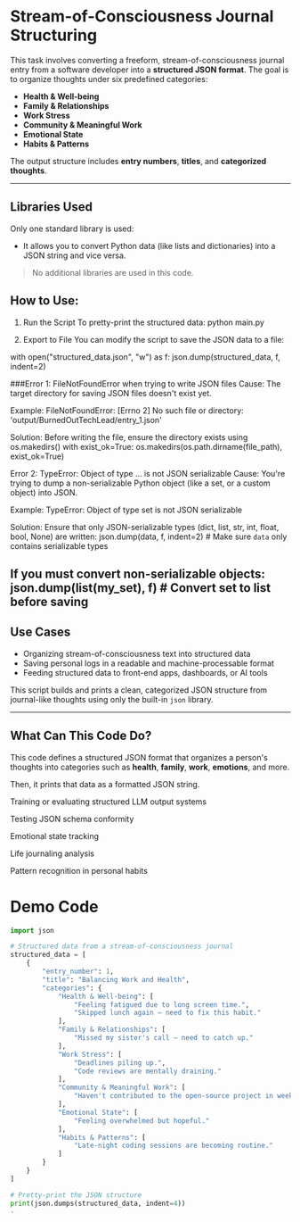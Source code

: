 # Stream-of-Consciousness Journal Structuring

This task involves converting a freeform, stream-of-consciousness journal entry from a software developer into a **structured JSON format**. The goal is to organize thoughts under six predefined categories:

- **Health & Well-being**
- **Family & Relationships**
- **Work Stress**
- **Community & Meaningful Work**
- **Emotional State**
- **Habits & Patterns**

The output structure includes **entry numbers**, **titles**, and **categorized thoughts**.

---

##  Libraries Used

Only one standard library is used:

- It allows you to convert Python data (like lists and dictionaries) into a JSON string and vice versa.

>  No additional  libraries are used in this code.

## How to Use:

1. Run the Script
To pretty-print the structured data:
python main.py

3. Export to File
You can modify the script to save the JSON data to a file:

with open("structured_data.json", "w") as f:
    json.dump(structured_data, f, indent=2)


###Error 1: FileNotFoundError when trying to write JSON files
Cause: The target directory for saving JSON files doesn't exist yet.

Example:
FileNotFoundError: [Errno 2] No such file or directory: 'output/BurnedOutTechLead/entry_1.json'

Solution: Before writing the file, ensure the directory exists using os.makedirs() with exist_ok=True:
os.makedirs(os.path.dirname(file_path), exist_ok=True)

Error 2: TypeError: Object of type ... is not JSON serializable
Cause: You're trying to dump a non-serializable Python object (like a set, or a custom object) into JSON.

Example:
TypeError: Object of type set is not JSON serializable

Solution: Ensure that only JSON-serializable types (dict, list, str, int, float, bool, None) are written:
json.dump(data, f, indent=2)  # Make sure `data` only contains serializable types

If you must convert non-serializable objects:
json.dump(list(my_set), f)  # Convert set to list before saving
---

## Use Cases

- Organizing stream-of-consciousness text into structured data
- Saving personal logs in a readable and machine-processable format
- Feeding structured data to front-end apps, dashboards, or AI tools

This script builds and prints a clean, categorized JSON structure from journal-like thoughts using only the built-in `json` library.



---

## What Can This Code Do?

This code defines a structured JSON format that organizes a person's thoughts  into categories such as **health**, **family**, **work**, **emotions**, and more.

Then, it prints that data as a formatted  JSON string.

Training or evaluating structured LLM output systems

Testing JSON schema conformity

Emotional state tracking

Life journaling analysis

Pattern recognition in personal habits


# Demo Code

```python
import json

# Structured data from a stream-of-consciousness journal
structured_data = [
    {
        "entry_number": 1,
        "title": "Balancing Work and Health",
        "categories": {
            "Health & Well-being": [
                "Feeling fatigued due to long screen time.",
                "Skipped lunch again — need to fix this habit."
            ],
            "Family & Relationships": [
                "Missed my sister's call — need to catch up."
            ],
            "Work Stress": [
                "Deadlines piling up.",
                "Code reviews are mentally draining."
            ],
            "Community & Meaningful Work": [
                "Haven't contributed to the open-source project in weeks."
            ],
            "Emotional State": [
                "Feeling overwhelmed but hopeful."
            ],
            "Habits & Patterns": [
                "Late-night coding sessions are becoming routine."
            ]
        }
    }
]

# Pretty-print the JSON structure
print(json.dumps(structured_data, indent=4))
-




